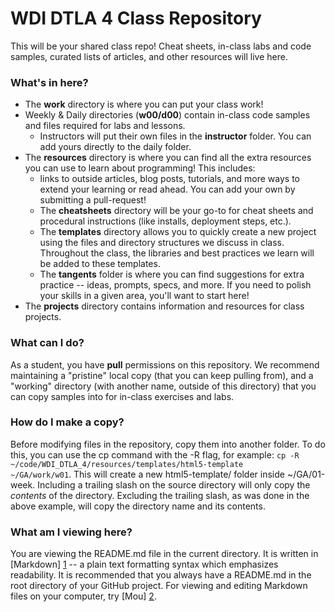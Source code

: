 # WDI DTLA 4 Class Repository

This will be your shared class repo! Cheat sheets, in-class labs and code 
samples, curated lists of articles, and other resources will live here.

### What's in here?

- The **work** directory is where you can put your class work!
- Weekly & Daily directories (**w00/d00**) contain in-class code samples and
  files required for labs and lessons. 
  - Instructors will put their own files in the **instructor** folder. You can
    add yours directly to the daily folder.
- The **resources** directory is where you can find all the extra resources you
  can use to learn about programming! This includes:
  - links to outside articles, blog posts, tutorials, and more ways to extend 
    your learning or read ahead. You can add your own by submitting a pull-request!
  - The **cheatsheets** directory will be your go-to for cheat sheets and 
    procedural instructions (like installs, deployment steps, etc.).
  - The **templates** directory allows you to quickly create a new project 
    using the files and directory structures we discuss in class. Throughout the 
    class, the libraries and best practices we learn will be added to these 
    templates.
  - The **tangents** folder is where you can find suggestions for extra 
    practice -- ideas, prompts, specs, and more. If you need to polish your 
    skills in a given area, you'll want to start here!
- The **projects** directory contains information and resources for class 
  projects.

### What can I do?

As a student, you have **pull** permissions on this repository. We recommend 
maintaining a "pristine" local copy (that you can keep pulling from), and a 
"working" directory (with another name, outside of this directory) that you 
can copy samples into for in-class exercises and labs.

### How do I make a copy?

Before modifying files in the repository, copy them into another folder. To do 
this, you can use the cp command with the -R flag, for example: 
<code>cp -R ~/code/WDI_DTLA_4/resources/templates/html5-template ~/GA/work/w01</code>. 
This will create a new html5-template/ folder inside ~/GA/01-week. 
Including a trailing slash on the source directory will only copy the 
*contents* of the directory. Excluding the trailing slash, as was done in the 
above example, will copy the directory name and its contents.

### What am I viewing here?

You are viewing the README.md file in the current directory. It is written in 
[Markdown] [1] -- a plain text formatting syntax which emphasizes readability. 
It is recommended that you always have a README.md in the root directory of 
your GitHub project. For viewing and editing Markdown files on your 
computer, try [Mou] [2].

[1]: http://daringfireball.net/projects/markdown/    "Markdown"
[2]: http://mouapp.com/                              "Mou"